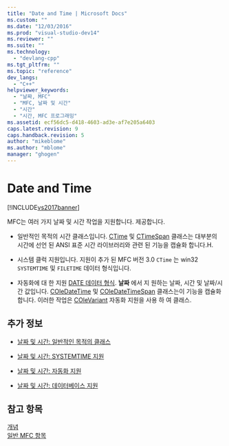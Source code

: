 ```yaml
---
title: "Date and Time | Microsoft Docs"
ms.custom: ""
ms.date: "12/03/2016"
ms.prod: "visual-studio-dev14"
ms.reviewer: ""
ms.suite: ""
ms.technology: 
  - "devlang-cpp"
ms.tgt_pltfrm: ""
ms.topic: "reference"
dev_langs: 
  - "C++"
helpviewer_keywords: 
  - "날짜, MFC"
  - "MFC, 날짜 및 시간"
  - "시간"
  - "시간, MFC 프로그래밍"
ms.assetid: ecf56dc5-d418-4603-ad3e-af7e205a6403
caps.latest.revision: 9
caps.handback.revision: 5
author: "mikeblome"
ms.author: "mblome"
manager: "ghogen"
---
```

# Date and Time
[!INCLUDE[vs2017banner](../assembler/inline/includes/vs2017banner.md)]

MFC는 여러 가지 날짜 및 시간 작업을 지원합니다.  제공합니다.  
  
-   일반적인 목적의 시간 클래스입니다.  [CTime](../atl-mfc-shared/reference/ctime-class.md) 및  [CTimeSpan](../atl-mfc-shared/reference/ctimespan-class.md) 클래스는 대부분의 시간에 선언 된 ANSI 표준 시간 라이브러리와 관련 된 기능을 캡슐화 합니다.H.  
  
-   시스템 클럭 지원입니다.  지원이 추가 된 MFC 버전 3.0 `CTime` 는 win32 `SYSTEMTIME` 및 `FILETIME` 데이터 형식입니다.  
  
-   자동화에 대 한 지원  [DATE 데이터 형식](../atl-mfc-shared/date-type.md).  **날짜** 에서 지 원하는 날짜, 시간 및 날짜\/시간 값입니다.  [COleDateTime](../atl-mfc-shared/reference/coledatetime-class.md) 및  [COleDateTimeSpan](../atl-mfc-shared/reference/coledatetimespan-class.md) 클래스는이 기능을 캡슐화 합니다.  이러한 작업은  [COleVariant](../mfc/reference/colevariant-class.md) 자동화 지원을 사용 하 여 클래스.  
  
## 추가 정보  
  
-   [날짜 및 시간: 일반적인 목적의 클래스](../atl-mfc-shared/date-and-time-general-purpose-classes.md)  
  
-   [날짜 및 시간: SYSTEMTIME 지원](../atl-mfc-shared/date-and-time-systemtime-support.md)  
  
-   [날짜 및 시간: 자동화 지원](../atl-mfc-shared/date-and-time-automation-support.md)  
  
-   [날짜 및 시간: 데이터베이스 지원](../atl-mfc-shared/date-and-time-database-support.md)  
  
## 참고 항목  
 [개념](../mfc/mfc-concepts.md)   
 [일반 MFC 항목](../mfc/general-mfc-topics.md)
